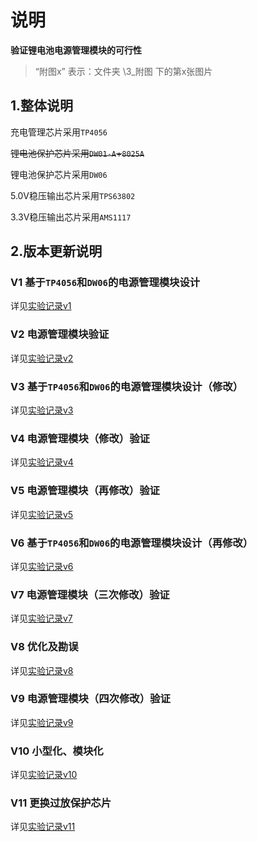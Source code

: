 # 说明

**验证锂电池电源管理模块的可行性**

> “附图x” 表示：文件夹  \3_附图 下的第x张图片

## 1.整体说明

充电管理芯片采用`TP4056`

~~锂电池保护芯片采用`DW01-A`+`8025A`~~

锂电池保护芯片采用`DW06`

5.0V稳压输出芯片采用`TPS63802`

3.3V稳压输出芯片采用`AMS1117`

## 2.版本更新说明

### V1 基于`TP4056`和`DW06`的电源管理模块设计

详见[实验记录v1](2_实验记录\v1_20240630\README.md)

### V2 电源管理模块验证

详见[实验记录v2](2_实验记录\v2_20240713\README.md)

### V3 基于`TP4056`和`DW06`的电源管理模块设计（修改）

详见[实验记录v3](2_实验记录\v3_20240716\README.md)

### V4 电源管理模块（修改）验证

详见[实验记录v4](2_实验记录\v4_20240723\README.md)

### V5 电源管理模块（再修改）验证

详见[实验记录v5](2_实验记录\v5_20240727\README.md)

### V6 基于`TP4056`和`DW06`的电源管理模块设计（再修改）

详见[实验记录v6](2_实验记录\v6_20240729\README.md)

### V7 电源管理模块（三次修改）验证

详见[实验记录v7](2_实验记录\v7_20240731\README1.md)

### V8 优化及勘误

详见[实验记录v8](2_实验记录\v8_20240808\README.md)

### V9 电源管理模块（四次修改）验证

详见[实验记录v9](2_实验记录\v9_20240814\README.md)

### V10 小型化、模块化

详见[实验记录v10](2_实验记录\v10_20240818\README.md)

### V11 更换过放保护芯片

详见[实验记录v11](2_实验记录\v11_20240821\README.md)
